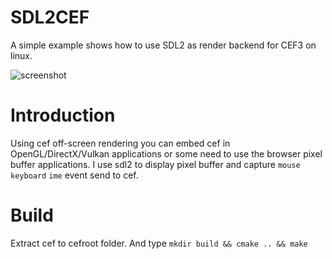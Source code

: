 # SDL2CEF
A simple example shows how to use SDL2 as render backend for CEF3 on linux.

![screenshot](https://github.com/elephantp/SDL2CEF/raw/master/screenshot.png)

# Introduction
Using cef off-screen rendering you can embed cef in OpenGL/DirectX/Vulkan applications or some need to use the browser pixel buffer applications.
I use sdl2 to display pixel buffer and capture  `mouse` `keyboard` `ime` event send to cef.

# Build
Extract cef to cefroot folder.
And type `mkdir build && cmake .. && make`
